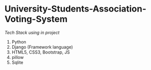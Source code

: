 # University-Students-Association-Voting-System

*Tech Stack using in project*
1. Python
2. Django (Framework language)
3. HTML5, CSS3, Bootstrap, JS
4. pillow 
5. Sqlite
